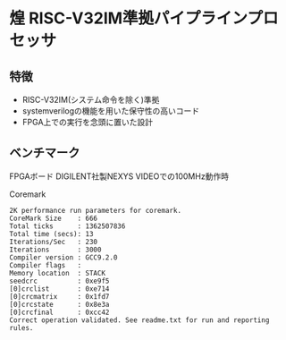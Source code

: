 # 煌 RISC-V32IM準拠パイプラインプロセッサ

## 特徴
* RISC-V32IM(システム命令を除く)準拠
* systemverilogの機能を用いた保守性の高いコード
* FPGA上での実行を念頭に置いた設計

## ベンチマーク
FPGAボード DIGILENT社製NEXYS VIDEOでの100MHz動作時

Coremark
```
2K performance run parameters for coremark.
CoreMark Size    : 666
Total ticks      : 1362507836
Total time (secs): 13
Iterations/Sec   : 230
Iterations       : 3000
Compiler version : GCC9.2.0
Compiler flags   : 
Memory location  : STACK
seedcrc          : 0xe9f5
[0]crclist       : 0xe714
[0]crcmatrix     : 0x1fd7
[0]crcstate      : 0x8e3a
[0]crcfinal      : 0xcc42
Correct operation validated. See readme.txt for run and reporting rules.
```
